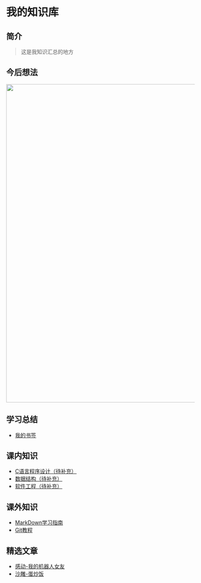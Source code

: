 # 我的知识库

## 简介

> 这是我知识汇总的地方

## 今后想法

<center><img src="https://djm-1317856319.cos.ap-shanghai.myqcloud.com/djm-1317856319/%E6%88%91%E7%9A%84%E7%BC%96%E7%A8%8B%E4%B9%8B%E8%B7%AF.png" height=850 /></center>

## 学习总结

- [我的书签](我的书签.md)

## 课内知识

- [C语言程序设计（待补充）](C语言入门.md)
- [数据结构（待补充）](数据结构.md)
- [软件工程（待补充）](软件工程.md)

## 课外知识

- [MarkDown学习指南](MarkDown学习指南.md)
- [Git教程](Git教程.md)

## 精选文章

- [感动-我的机器人女友](Article/我的机器人女友.md)
- [沙雕-蛋炒饭](Article/蛋炒饭.md)